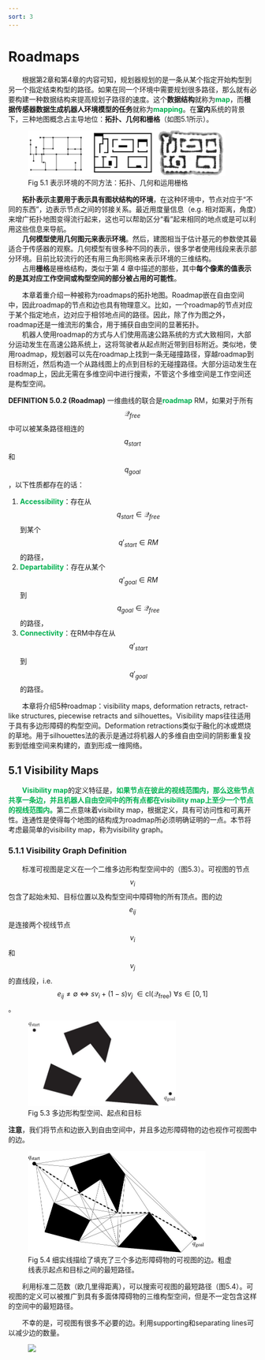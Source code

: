 ```yaml
---
sort: 3
---
```


# Roadmaps

&emsp;&emsp;根据第2章和第4章的内容可知，规划器规划的是一条从某个指定开始构型到另一个指定结束构型的路径。如果在同一个环境中需要规划很多路径，那么就有必要构建一种数据结构来提高规划子路径的速度。这个**数据结构**就称为<b><font color="#00B050">map</font></b>，而**根据传感器数据生成机器人环境模型的任务**就称为<b><font color="#00B050">mapping</font></b>。在**室内**系统的背景下，三种地图概念占主导地位：**拓扑、几何和栅格**（如图5.1所示）。

<figure>
    <img src="./images/fig5_1.JPG" width=400px>
    <figcaption>
        Fig 5.1 表示环境的不同方法：拓扑、几何和运用栅格
    </figcaption>
</figure>

&emsp;&emsp;**拓扑表示主要用于表示具有图状结构的环境**，在这种环境中，节点对应于“不同的东西”，边表示节点之间的邻接关系。最近用度量信息（e.g. 相对距离，角度）来增广拓扑地图变得流行起来，这也可以帮助区分“看”起来相同的地点或是可以利用这些信息来导航。  
&emsp;&emsp;**几何模型使用几何图元来表示环境**。然后，建图相当于估计基元的参数使其最适合于传感器的观察。几何模型有很多种不同的表示，很多学者使用线段来表示部分环境。目前比较流行的还有用三角形网格来表示环境的三维结构。  
&emsp;&emsp;占用**栅格**是栅格结构，类似于第 4 章中描述的那些，其中**每个像素的值表示的是其对应工作空间或构型空间的部分被占用的可能性**。

&emsp;&emsp;本章着重介绍一种被称为roadmaps的拓扑地图。Roadmap嵌在自由空间中，因此roadmap的节点和边也具有物理意义。比如，一个roadmap的节点对应于某个指定地点，边对应于相邻地点间的路径。因此，除了作为图之外，roadmap还是一维流形的集合，用于捕获自由空间的显著拓扑。  
&emsp;&emsp;机器人使用roadmap的方式与人们使用高速公路系统的方式大致相同，大部分运动发生在高速公路系统上，这将驾驶者从起点附近带到目标附近。类似地，使用roadmap，规划器可以先在roadmap上找到一条无碰撞路径，穿越roadmap到目标附近，然后构造一个从路线图上的点到目标的无碰撞路径。大部分运动发生在roadmap上，因此无需在多维空间中进行搜索，不管这个多维空间是工作空间还是构型空间。

**DEFINITION 5.0.2 (Roadmap)** 一维曲线的联合是<b><font color="#00B050">roadmap</font></b> RM，如果对于所有$$\mathcal{Q}_{free}$$中可以被某条路径相连的$$q_{start}$$和$$q_{goal}$$，以下性质都存在的话：  
1. <b><font color="#00B050">Accessibility</font></b>：存在从$$q_{start} \in \mathcal{Q}_{free}$$到某个$$q'_{start} \in RM$$的路径，
2. <b><font color="#00B050">Departability</font></b>：存在从某个$$q'_{goal} \in RM$$到$$q_{goal} \in \mathcal{Q}_{free}$$的路径，
3. <b><font color="#00B050">Connectivity</font></b>：在RM中存在从$$q'_{start}$$到$$q'_{goal}$$的路径。

&emsp;&emsp;本章将介绍5种roadmap：visibility maps, deformation retracts, retract-like structures, piecewise retracts and silhouettes。Visibility maps往往适用于具有多边形障碍的构型空间。Deformation retractions类似于融化的冰或燃烧的草地。用于silhouettes法的表示是通过将机器人的多维自由空间的阴影重复投影到低维空间来构建的，直到形成一维网络。

## 5.1 Visibility Maps

&emsp;&emsp;<b><font color="#00B050">Visibility map</font></b>的定义特征是，<b><font color="#00B050">如果节点在彼此的视线范围内，那么这些节点共享一条边，并且机器人自由空间中的所有点都在visibility map上至少一个节点的视线范围内。</font></b>第二点意味着visibility map，根据定义，具有可访问性和可离开性。连通性是使得每个地图的结构成为roadmap所必须明确证明的一点。本节将考虑最简单的visibility map，称为visibility graph。

### 5.1.1 Visibility Graph Definition

&emsp;&emsp;标准可视图是定义在一个二维多边形构型空间中的（图5.3）。可视图的节点$$v_i$$包含了起始未知、目标位置以及构型空间中障碍物的所有顶点。图的边$$e_{ij}$$是连接两个视线节点$$v_i$$和$$v_j$$的直线段，i.e. $$e_{ij} \neq \emptyset \ \Longleftrightarrow \ s v_i + (1-s)v_j \ \in \text{cl}(\mathcal{Q}_{\text{free}}) \ \forall s \in [0, 1]$$。

<figure>
    <img src="./images/fig5_3.JPG" width=300px>
    <figcaption>
        Fig 5.3 多边形构型空间、起点和目标
    </figcaption>
</figure>

**注意**，我们将节点和边嵌入到自由空间中，并且多边形障碍物的边也视作可视图中的边。

<figure>
    <img src="./images/5-4.JPG" width=360px>
    <figcaption>
        Fig 5.4 细实线描绘了填充了三个多边形障碍物的可视图的边。粗虚线表示起点和目标之间的最短路径。
    </figcaption>
</figure>

&emsp;&emsp;利用标准二范数（欧几里得距离），可以搜索可视图的最短路径（图5.4）。可视图的定义可以被推广到具有多面体障碍物的三维构型空间，但是不一定包含这样的空间中的最短路径。

&emsp;&emsp;不幸的是，可视图有很多不必要的边。利用supporting和separating lines可以减少边的数量。




<!-- page 128 -->
<!-- 蓝 -->
<font color="#3399ff"></font>
<!-- 绿 --><!-- #33cc00 -->
<b><font color="#00B050"></font></b>
<!-- 橙 -->
<font color="#FF4500"></font>
<figure>
    <img src="./images/.JPG" width=px>
</figure>